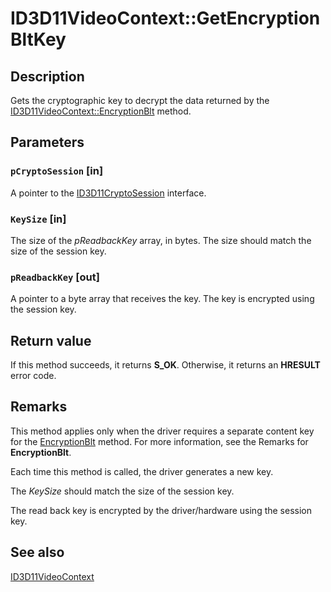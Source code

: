 # ID3D11VideoContext::GetEncryptionBltKey

## Description

Gets the cryptographic key to decrypt the data returned by the [ID3D11VideoContext::EncryptionBlt](https://learn.microsoft.com/windows/desktop/api/d3d11/nf-d3d11-id3d11videocontext-encryptionblt) method.

## Parameters

### `pCryptoSession` [in]

A pointer to the [ID3D11CryptoSession](https://learn.microsoft.com/windows/desktop/api/d3d11/nn-d3d11-id3d11cryptosession) interface.

### `KeySize` [in]

The size of the *pReadbackKey* array, in bytes. The size should match the size of the session key.

### `pReadbackKey` [out]

A pointer to a byte array that receives the key. The key is encrypted using the session key.

## Return value

If this method succeeds, it returns **S_OK**. Otherwise, it returns an **HRESULT** error code.

## Remarks

This method applies only when the driver requires a separate content key for the [EncryptionBlt](https://learn.microsoft.com/windows/desktop/api/d3d11/nf-d3d11-id3d11videocontext-encryptionblt) method. For more information, see the Remarks for **EncryptionBlt**.

Each time this method is called, the driver generates a new key.

The *KeySize* should match the size of the session key.

The read back key is encrypted by the driver/hardware using the session key.

## See also

[ID3D11VideoContext](https://learn.microsoft.com/windows/desktop/api/d3d11/nn-d3d11-id3d11videocontext)